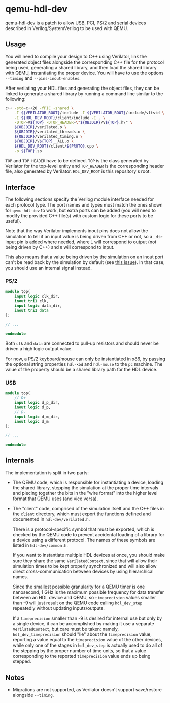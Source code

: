 qemu-hdl-dev
============

qemu-hdl-dev is a patch to allow USB, PCI, PS/2 and serial devices
described in Verilog/SystemVerilog to be used with QEMU.

## Usage

You will need to compile your design to C++ using Verilator, link
the generated object files alongside the corresponding C++ file for
the protocol being used, generating a shared library, and then load
the shared library with QEMU, instantiating the proper device. You
will have to use the options `--timing` and `--pins-inout-enables`.

After verilating your HDL files and generating the object files, they
can be linked to generate a shared library by running a command line
similar to the following:

```sh
c++ -std=c++20 -fPIC -shared \
    -I ${VERILATOR_ROOT}/include -I ${VERILATOR_ROOT}/include/vltstd \
    -I ${HDL_DEV_ROOT}/client/include -I . \
    -DTOP=V${TOP} -DTOP_HEADER=\"${OBJDIR}/V${TOP}.h\" \
    ${OBJDIR}/verilated.o \
    ${OBJDIR}/verilated_threads.o \
    ${OBJDIR}/verilated_timing.o \
    ${OBJDIR}/V${TOP}__ALL.o \
    ${HDL_DEV_ROOT}/client/${PROTO}.cpp \
    -o ${TOP}.so
```

`TOP` and `TOP_HEADER` have to be defined. `TOP` is the class generated
by Verilator for the top-level entity and `TOP_HEADER` is the
corresponding header file, also generated by Verilator. `HDL_DEV_ROOT`
is this repository's root.

## Interface

The following sections specify the Verilog module interface needed for
each protocol type. The port names and types must match the ones shown
for `qemu-hdl-dev` to work, but extra ports can be added (you will need
to modify the provided C++ file(s) with custom logic for these ports to
be useful).

Note that the way Verilator implements inout pins does not allow the
simulation to tell if an input value is being driven from C++ or not,
so a `_dir` input pin is added where needed, where `1` will correspond
to output (not being driven by C++) and `0` will correspond to input.

This also means that a value being driven by the simulation on an
inout port can't be read back by the simulation by default (see
[this issue](https://redirect.github.com/verilator/verilator/issues/5541)).
In that case, you should use an internal signal instead.

### PS/2

```systemverilog
module top(
    input logic clk_dir,
    inout tri1 clk,
    input logic data_dir,
    inout tri1 data
);

// ...

endmodule
```

Both `clk` and `data` are connected to pull-up resistors and should
never be driven a high logic output value.

For now, a PS/2 keyboard/mouse can only be instantiated in x86, by passing
the optional string properties `hdl-kbd` and `hdl-mouse` to the `pc` machine.
The value of the property should be a shared library path for the HDL device.

### USB

```systemverilog
module top(
    // D+
    input logic d_p_dir,
    inout logic d_p,
    // D-
    input logic d_m_dir,
    inout logic d_m
);

// ...

endmodule
```

## Internals

The implementation is split in two parts:

  - The QEMU code, which is responsible for instantiating a device,
    loading the shared library, stepping the simulation at the
    proper time intervals and piecing together the bits in the
    "wire format" into the higher level format that QEMU uses
    (and vice versa).

  - The "client" code, comprised of the simulation itself and the
    C++ files in the `client` directory, which must export the
    functions defined and documented in `hdl-dev/verilated.h`.

    There is a protocol-specific symbol that must be exported, which
    is checked by the QEMU code to prevent accidental loading of a
    library for a device using a different protocol. The names of
    these symbols are listed in `hdl-dev/common.h`.

    If you want to instantiate multiple HDL devices at once, you
    should make sure they share the same `VerilatedContext`, since
    that will allow their simulation times to be kept properly
    synchronized and will also allow direct cross-communication
    between devices by using hierarchical names.

    Since the smallest possible granularity for a QEMU timer is one
    nanosecond, 1 GHz is the maximum possible frequency for data
    transfer between an HDL device and QEMU, so `timeprecision`
    values smaller than -9 will just result on the QEMU code calling
    `hdl_dev_step` repeatedly without updating inputs/outputs.

    If a `timeprecision` smaller than -9 is desired for internal
    use but only by a single device, it can be accomplished by
    making it use a separate `VerilatedContext`, but care must be
    taken: namely, `hdl_dev_timeprecision` should "lie" about the
    `timeprecision` value, reporting a value equal to the
    `timeprecision` value of the other devices, while only one of
    the stages in `hdl_dev_step` is actually used to do all of the
    stepping by the proper number of time units, so that a value
    corresponding to the reported `timeprecision` value ends up
    being stepped.

## Notes

 - Migrations are not supported, as Verilator doesn't support
   save/restore alongside `--timing`.
